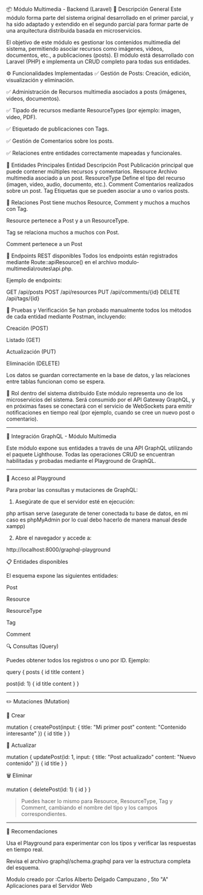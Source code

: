 📦 Módulo Multimedia - Backend (Laravel)
📌 Descripción General
Este módulo forma parte del sistema original desarrollado en el primer parcial, y ha sido adaptado y extendido en el segundo parcial para formar parte de una arquitectura distribuida basada en microservicios.

El objetivo de este módulo es gestionar los contenidos multimedia del sistema, permitiendo asociar recursos como imágenes, videos, documentos, etc., a publicaciones (posts). El módulo está desarrollado con Laravel (PHP) e implementa un CRUD completo para todas sus entidades.

⚙️ Funcionalidades Implementadas
✅ Gestión de Posts: Creación, edición, visualización y eliminación.

✅ Administración de Recursos multimedia asociados a posts (imágenes, videos, documentos).

✅ Tipado de recursos mediante ResourceTypes (por ejemplo: imagen, video, PDF).

✅ Etiquetado de publicaciones con Tags.

✅ Gestión de Comentarios sobre los posts.

✅ Relaciones entre entidades correctamente mapeadas y funcionales.

🧱 Entidades Principales
Entidad	         Descripción
Post	         Publicación principal que puede contener múltiples recursos y comentarios.
Resource	     Archivo multimedia asociado a un post.
ResourceType	 Define el tipo del recurso (imagen, video, audio, documento, etc.).
Comment          Comentarios realizados sobre un post.
Tag	             Etiquetas que se pueden asociar a uno o varios posts.

🔁 Relaciones
Post tiene muchos Resource, Comment y muchos a muchos con Tag.

Resource pertenece a Post y a un ResourceType.

Tag se relaciona muchos a muchos con Post.

Comment pertenece a un Post

🔌 Endpoints REST disponibles
Todos los endpoints están registrados mediante Route::apiResource() en el archivo modulo-multimedia\routes\api.php.

Ejemplo de endpoints:

GET    /api/posts
POST   /api/resources
PUT    /api/comments/{id}
DELETE /api/tags/{id}

🧪 Pruebas y Verificación
Se han probado manualmente todos los métodos de cada entidad mediante Postman, incluyendo:

Creación (POST)

Listado (GET)

Actualización (PUT)

Eliminación (DELETE)

Los datos se guardan correctamente en la base de datos, y las relaciones entre tablas funcionan como se espera.

🧩 Rol dentro del sistema distribuido
Este módulo representa uno de los microservicios del sistema. Será consumido por el API Gateway GraphQL, y en próximas fases se conectará con el servicio de WebSockets para emitir notificaciones en tiempo real (por ejemplo, cuando se cree un nuevo post o comentario).



---

📡 Integración GraphQL - Módulo Multimedia

Este módulo expone sus entidades a través de una API GraphQL utilizando el paquete Lighthouse. Todas las operaciones CRUD se encuentran habilitadas y probadas mediante el Playground de GraphQL.


---

🚀 Acceso al Playground

Para probar las consultas y mutaciones de GraphQL:

1. Asegúrate de que el servidor esté en ejecución:

php artisan serve
(asegurate de tener conectada tu base de datos, en mi caso es phpMyAdmin por lo cual debo hacerlo de manera manual desde xampp)

2. Abre el navegador y accede a:

http://localhost:8000/graphql-playground


📋 Entidades disponibles

El esquema expone las siguientes entidades:

Post

Resource

ResourceType

Tag

Comment

🔍 Consultas (Query)

Puedes obtener todos los registros o uno por ID. Ejemplo:

query {
  posts {
    id
    title
    content
  }

  post(id: 1) {
    id
    title
    content
  }
}


---

✏️ Mutaciones (Mutation)

📌 Crear

mutation {
  createPost(input: {
    title: "Mi primer post"
    content: "Contenido interesante"
  }) {
    id
    title
  }
}

📝 Actualizar

mutation {
  updatePost(id: 1, input: {
    title: "Post actualizado"
    content: "Nuevo contenido"
  }) {
    id
    title
  }
}

🗑️ Eliminar

mutation {
  deletePost(id: 1) {
    id
  }
}

> Puedes hacer lo mismo para Resource, ResourceType, Tag y Comment, cambiando el nombre del tipo y los campos correspondientes.




---

🧪 Recomendaciones

Usa el Playground para experimentar con los tipos y verificar las respuestas en tiempo real.

Revisa el archivo graphql/schema.graphql para ver la estructura completa del esquema.

Modulo creado por :Carlos Alberto Delgado Campuzano , 5to "A"
Aplicaciones para el Servidor Web 